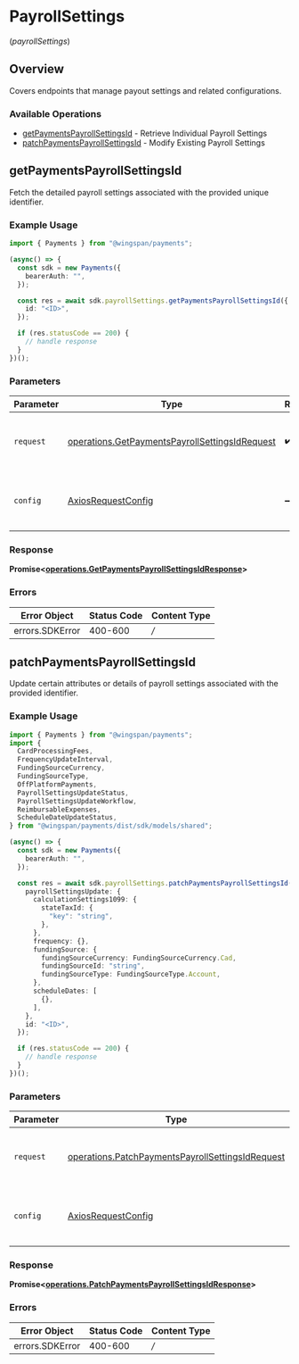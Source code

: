 # PayrollSettings
(*payrollSettings*)

## Overview

Covers endpoints that manage payout settings and related configurations.

### Available Operations

* [getPaymentsPayrollSettingsId](#getpaymentspayrollsettingsid) - Retrieve Individual Payroll Settings
* [patchPaymentsPayrollSettingsId](#patchpaymentspayrollsettingsid) - Modify Existing Payroll Settings

## getPaymentsPayrollSettingsId

Fetch the detailed payroll settings associated with the provided unique identifier.

### Example Usage

```typescript
import { Payments } from "@wingspan/payments";

(async() => {
  const sdk = new Payments({
    bearerAuth: "",
  });

  const res = await sdk.payrollSettings.getPaymentsPayrollSettingsId({
    id: "<ID>",
  });

  if (res.statusCode == 200) {
    // handle response
  }
})();
```

### Parameters

| Parameter                                                                                                            | Type                                                                                                                 | Required                                                                                                             | Description                                                                                                          |
| -------------------------------------------------------------------------------------------------------------------- | -------------------------------------------------------------------------------------------------------------------- | -------------------------------------------------------------------------------------------------------------------- | -------------------------------------------------------------------------------------------------------------------- |
| `request`                                                                                                            | [operations.GetPaymentsPayrollSettingsIdRequest](../../sdk/models/operations/getpaymentspayrollsettingsidrequest.md) | :heavy_check_mark:                                                                                                   | The request object to use for the request.                                                                           |
| `config`                                                                                                             | [AxiosRequestConfig](https://axios-http.com/docs/req_config)                                                         | :heavy_minus_sign:                                                                                                   | Available config options for making requests.                                                                        |


### Response

**Promise<[operations.GetPaymentsPayrollSettingsIdResponse](../../sdk/models/operations/getpaymentspayrollsettingsidresponse.md)>**
### Errors

| Error Object    | Status Code     | Content Type    |
| --------------- | --------------- | --------------- |
| errors.SDKError | 400-600         | */*             |

## patchPaymentsPayrollSettingsId

Update certain attributes or details of payroll settings associated with the provided identifier.

### Example Usage

```typescript
import { Payments } from "@wingspan/payments";
import {
  CardProcessingFees,
  FrequencyUpdateInterval,
  FundingSourceCurrency,
  FundingSourceType,
  OffPlatformPayments,
  PayrollSettingsUpdateStatus,
  PayrollSettingsUpdateWorkflow,
  ReimbursableExpenses,
  ScheduleDateUpdateStatus,
} from "@wingspan/payments/dist/sdk/models/shared";

(async() => {
  const sdk = new Payments({
    bearerAuth: "",
  });

  const res = await sdk.payrollSettings.patchPaymentsPayrollSettingsId({
    payrollSettingsUpdate: {
      calculationSettings1099: {
        stateTaxId: {
          "key": "string",
        },
      },
      frequency: {},
      fundingSource: {
        fundingSourceCurrency: FundingSourceCurrency.Cad,
        fundingSourceId: "string",
        fundingSourceType: FundingSourceType.Account,
      },
      scheduleDates: [
        {},
      ],
    },
    id: "<ID>",
  });

  if (res.statusCode == 200) {
    // handle response
  }
})();
```

### Parameters

| Parameter                                                                                                                | Type                                                                                                                     | Required                                                                                                                 | Description                                                                                                              |
| ------------------------------------------------------------------------------------------------------------------------ | ------------------------------------------------------------------------------------------------------------------------ | ------------------------------------------------------------------------------------------------------------------------ | ------------------------------------------------------------------------------------------------------------------------ |
| `request`                                                                                                                | [operations.PatchPaymentsPayrollSettingsIdRequest](../../sdk/models/operations/patchpaymentspayrollsettingsidrequest.md) | :heavy_check_mark:                                                                                                       | The request object to use for the request.                                                                               |
| `config`                                                                                                                 | [AxiosRequestConfig](https://axios-http.com/docs/req_config)                                                             | :heavy_minus_sign:                                                                                                       | Available config options for making requests.                                                                            |


### Response

**Promise<[operations.PatchPaymentsPayrollSettingsIdResponse](../../sdk/models/operations/patchpaymentspayrollsettingsidresponse.md)>**
### Errors

| Error Object    | Status Code     | Content Type    |
| --------------- | --------------- | --------------- |
| errors.SDKError | 400-600         | */*             |
